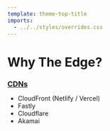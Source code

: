 ```yaml
---
template: theme-top-title
imports:
  - ../../styles/overrides.css
---
```


<style>
  h3 {
    text-decoration: underline;
    margin-bottom: 0!important;
  }
</style>

# Why The Edge?

### CDNs

- CloudFront (Netlify / Vercel)
- Fastly
- Cloudflare
- Akamai